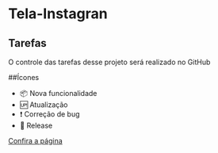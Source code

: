 # Tela-Instagran

## Tarefas 

O controle das tarefas desse projeto será realizado no GitHub

##Ícones

- :package: Nova funcionalidade
- :up: Atualização
- :exclamation: Correção de bug
- :checkered_flag: Release

[Confira a página](https://tiagobarbosa88.github.io/Tela-Instagran/)
